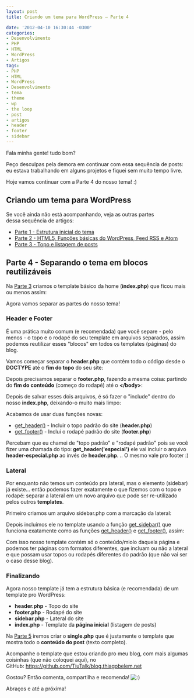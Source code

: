 ```yaml
---
layout: post
title: Criando um tema para WordPress – Parte 4

date: '2012-04-10 16:30:44 -0300'
categories:
- Desenvolvimento
- PHP
- HTML
- WordPress
- Artigos
tags:
- PHP
- HTML
- WordPress
- Desenvolvimento
- tema
- theme
- wp
- the loop
- post
- artigos
- header
- footer
- sidebar
---
```

<p>Fala minha gente! tudo bom?</p>
<p>Peço desculpas pela demora em continuar com essa sequência de posts: eu estava trabalhando em alguns projetos e fiquei sem muito tempo livre.</p>
<p>Hoje vamos continuar com a Parte 4 do nosso tema! :)</p>
<h2>Criando um tema para WordPress</h2>
<p>Se você ainda não está acompanhando, veja as outras partes dessa sequência de artigos:</p>
<ul>
<li><a title="Criando um tema para WordPress – Parte 1" href="http://blog.thiagobelem.net/criando-um-tema-para-wordpress/" target="_blank">Parte 1 - Estrutura inicial do tema</a></li>
<li><a title="Criando um tema para WordPress – Parte 2" href="http://blog.thiagobelem.net/criando-um-tema-para-wordpress-parte-2/" target="_blank">Parte 2 - HTML5, Funções básicas do WordPress, Feed RSS e Atom</a></li>
<li><a title="Criando um tema para WordPress – Parte 3" href="http://blog.thiagobelem.net/criando-um-tema-para-wordpress-parte-3/" target="_blank">Parte 3 - Topo e listagem de posts</a></li>
</ul>
<h2>Parte 4 - Separando o tema em blocos reutilizáveis</h2>
<p>Na <a title="Criando um tema para WordPress – Parte 3" href="http://blog.thiagobelem.net/criando-um-tema-para-wordpress-parte-3/" target="_blank">Parte 3</a> criamos o template básico da home (<strong>index.php</strong>) que ficou mais ou menos assim:</p>
<div data-gist-id="2353682" data-gist-show-loading="false"></div>
<p>Agora vamos separar as partes do nosso tema!</p>
<h3>Header e Footer</h3>
<p>É uma prática muito comum (e recomendada) que você separe - pelo menos - o topo e o rodapé do seu template em arquivos separados, assim podemos reutilizar esses "blocos" em todos os templates (páginas) do blog.</p>
<p>Vamos começar separar o <strong>header.php</strong> que contém todo o código desde o <strong>DOCTYPE</strong> até o <strong>fim do topo</strong> do seu site:</p>
<div data-gist-id="2353722" data-gist-show-loading="false"></div>
<p>Depois precisamos separar o <strong>footer.php</strong>, fazendo a mesma coisa: partindo do <strong>fim do conteúdo</strong> (começo do rodapé) até o <strong>&lt;/body&gt;</strong>:</p>
<div data-gist-id="2353728" data-gist-show-loading="false"></div>
<p>Depois de salvar esses dois arquivos, é só fazer o "include" dentro do nosso <strong>index.php</strong>, deixando-o muito mais limpo:</p>
<div data-gist-id="2353735" data-gist-show-loading="false"></div>
<p>Acabamos de usar duas funções novas:</p>
<ul>
<li><a href="http://codex.wordpress.org/Function_Reference/get_header" target="_blank">get_header()</a> - Incluir o topo padrão do site (<strong>header.php</strong>)</li>
<li><a href="http://codex.wordpress.org/Function_Reference/get_footer" target="_blank">get_footer()</a> - Inclui o rodapé padrão do site (<strong>footer.php</strong>)</li>
</ul>
<p>Percebam que eu chamei de "topo padrão" e "rodapé padrão" pois se você fizer uma chamada do tipo:<strong> get_header('especial')</strong> ele vai incluir o arquivo <strong>header-especial.php</strong> ao invés de <strong>header.php</strong>. .. O mesmo vale pro footer :)</p>
<h3>Lateral</h3>
<p>Por enquanto não temos um conteúdo pra lateral, mas o elemento (sidebar) já existe... então podemos fazer exatamente o que fizemos com o topo e rodapé: separar a lateral em um novo arquivo que pode ser re-utilizado pelos outros <strong>templates</strong>.</p>
<p>Primeiro criamos um arquivo sidebar.php com a marcação da lateral:</p>
<div data-gist-id="2353760" data-gist-show-loading="false"></div>
<p>Depois incluímos ele no template usando a função <a href="http://codex.wordpress.org/Function_Reference/get_sidebar" target="_blank">get_sidebar()</a> que funciona exatamente como as funções <a href="http://codex.wordpress.org/Function_Reference/get_header" target="_blank">get_header()</a> e <a href="http://codex.wordpress.org/Function_Reference/get_footer" target="_blank">get_footer()</a>, assim:</p>
<div data-gist-id="2353770" data-gist-show-loading="false"></div>
<p>Com isso nosso template contém só o conteúdo/miolo daquela página e podemos ter páginas com formatos diferentes, que incluam ou não a lateral e que possam usar topos ou rodapés diferentes do padrão (que não vai ser o caso desse blog).</p>
<h3>Finalizando</h3>
<p>Agora nosso template já tem a estrutura básica (e recomendada) de um template pro WordPress:</p>
<ul>
<li><strong>header.php</strong> - Topo do site</li>
<li><strong>footer.php</strong> - Rodapé do site</li>
<li><strong>sidebar.php</strong> - Lateral do site</li>
<li><strong>index.php</strong> - Template da <strong>página inicial</strong> (listagem de posts)</li>
</ul>
<p>Na <a title="Criando um tema para WordPress – Parte 5" href="http://blog.thiagobelem.net/criando-um-tema-para-wordpress-parte-5/">Parte 5</a> iremos criar o <strong>single.php</strong> que é justamente o template que mostra todo o <strong>conteúdo do post</strong> (texto completo).</p>
<p>Acompanhe o template que estou criando pro meu blog, com mais algumas coisinhas (que não coloquei aqui), no GitHub: <a href="https://github.com/TiuTalk/blog.thiagobelem.net" target="_blank">https://github.com/TiuTalk/blog.thiagobelem.net</a></p>
<p>Gostou? Então comenta, compartilha e recomenda! <img src="http://blog.thiagobelem.net/wp-includes/images/smilies/icon_smile.gif" alt=":)" /></p>
<p>Abraços e até a próxima!</p>
